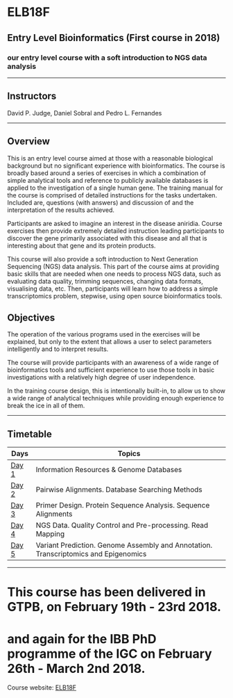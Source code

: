 # ELB18F 

## Entry Level Bioinformatics (First course in 2018)
### our entry level course with a soft introduction to NGS data analysis

-----

## Instructors
David P. Judge, Daniel Sobral and Pedro L. Fernandes

-----

## Overview
This is an entry level course aimed at those with a reasonable biological background but no significant experience with bioinformatics. The course is broadly based around a series of exercises in which a combination of simple analytical tools and reference to publicly available databases is applied to the investigation of a single human gene. The training manual for the course is comprised of detailed instructions for the tasks undertaken. Included are, questions (with answers) and discussion of and the interpretation of the results achieved.

Participants are asked to imagine an interest in the disease aniridia. Course exercises then provide extremely detailed instruction leading participants to discover the gene primarily associated with this disease and all that is interesting about that gene and its protein products.

This course will also provide a soft introduction to Next Generation Sequencing (NGS) data analysis. This part of the course aims at providing basic skills that are needed when one needs to process NGS data, such as evaluating data quality, trimming sequences, changing data formats, visualising data, etc. Then, participants will learn how to address a simple transcriptomics problem, stepwise, using open source bioinformatics tools.

## Objectives
The operation of the various programs used in the exercises will be explained, but only to the extent that allows a user to select parameters intelligently and to interpret results.

The course will provide participants with an awareness of a wide range of bioinformatics tools and sufficient experience to use those tools in basic investigations with a relatively high degree of user independence.

In the training course design, this is intentionally built-in, to allow us to show a wide range of analytical techniques while providing enough experience to break the ice in all of them.

-----

## Timetable

Days | Topics |
----- | ----- |
[Day 1](https://github.com/GTPB/ELB18F/blob/master/INDEX.md) | Information Resources & Genome Databases
[Day 2](https://github.com/GTPB/ELB18F/blob/master/INDEX.md) | Pairwise Alignments. Database Searching Methods
[Day 3](https://github.com/GTPB/ELB18F/blob/master/INDEX.md) | Primer Design. Protein Sequence Analysis. Sequence Alignments
[Day 4](https://github.com/GTPB/ELB18F/blob/master/NGS.md) | NGS Data. Quality Control and Pre-processing. Read Mapping
[Day 5](https://github.com/GTPB/ELB18F/blob/master/NGS.md) | Variant Prediction. Genome Assembly and Annotation. Transcriptomics and Epigenomics

-----

# This course has been delivered in GTPB, on February 19th - 23rd 2018.
# and again for the IBB PhD programme of the IGC on February 26th - March 2nd 2018.

Course website: 
[ELB18F](http://gtpb.igc.gulbenkian.pt/bicourses/2018/ELB18F/index.html) 
